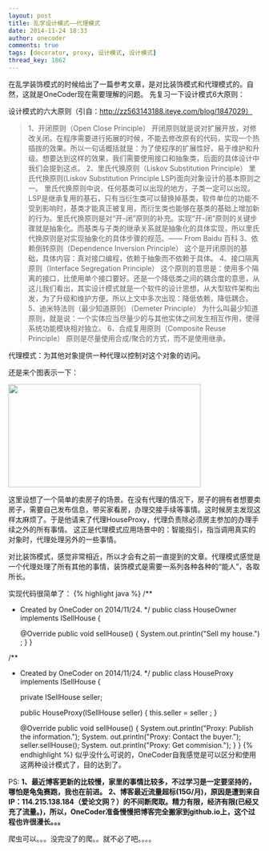 ```yaml
---
layout: post
title: 乱学设计模式——代理模式
date: 2014-11-24 18:33
author: onecoder
comments: true
tags: [decorator, proxy, 设计模式, 设计模式]
thread_key: 1862
---
```

在乱学装饰模式的时候给出了一篇参考文章，是对比装饰模式和代理模式的。自然，这就是OneCoder现在需要理解的问题。
先复习一下设计模式6大原则：

设计模式的六大原则（引自：http://zz563143188.iteye.com/blog/1847029）
<blockquote>1、开闭原则（Open Close Principle）
开闭原则就是说对扩展开放，对修改关闭。在程序需要进行拓展的时候，不能去修改原有的代码，实现一个热插拔的效果。所以一句话概括就是：为了使程序的扩展性好，易于维护和升级。想要达到这样的效果，我们需要使用接口和抽象类，后面的具体设计中我们会提到这点。
2、里氏代换原则（Liskov Substitution Principle）
里氏代换原则(Liskov Substitution Principle LSP)面向对象设计的基本原则之一。 里氏代换原则中说，任何基类可以出现的地方，子类一定可以出现。 LSP是继承复用的基石，只有当衍生类可以替换掉基类，软件单位的功能不受到影响时，基类才能真正被复用，而衍生类也能够在基类的基础上增加新的行为。里氏代换原则是对“开-闭”原则的补充。实现“开-闭”原则的关键步骤就是抽象化。而基类与子类的继承关系就是抽象化的具体实现，所以里氏代换原则是对实现抽象化的具体步骤的规范。—— From Baidu 百科
3、依赖倒转原则（Dependence Inversion Principle）
这个是开闭原则的基础，具体内容：真对接口编程，依赖于抽象而不依赖于具体。
4、接口隔离原则（Interface Segregation Principle）
这个原则的意思是：使用多个隔离的接口，比使用单个接口要好。还是一个降低类之间的耦合度的意思，从这儿我们看出，其实设计模式就是一个软件的设计思想，从大型软件架构出发，为了升级和维护方便。所以上文中多次出现：降低依赖，降低耦合。
5、迪米特法则（最少知道原则）（Demeter Principle）
为什么叫最少知道原则，就是说：一个实体应当尽量少的与其他实体之间发生相互作用，使得系统功能模块相对独立。
6、合成复用原则（Composite Reuse Principle）
原则是尽量使用合成/聚合的方式，而不是使用继承。</blockquote>
代理模式：为其他对象提供一种代理以控制对这个对象的访问。

还是来个图表示一下：

<img class="aligncenter" src="http://onecoder.qiniudn.com/cdn/proxy-uml.png?imageView2/2/w/740/q/85|watermark/2/text/d3d3LmNvZGVybGkuY29t/font/5b6u6L2v6ZuF6buR/fontsize/300/fill/IzM3QUMxNw==/dissolve/85/gravity/SouthEast/dx/10/dy/10" alt="" width="384" height="206" />

这里设想了一个简单的卖房子的场景。在没有代理的情况下，房子的拥有者想要卖房子，需要自己发布信息，带买家看房，办理交接手续等事情。这时候房主发现这样太麻烦了。于是他请来了代理HouseProxy，代理负责除必须房主参加的办理手续之外的所有事情。
这正是代理模式应用场景中的：智能指引，指当调用真实的对象时，代理处理另外的一些事情。

对比装饰模式，感觉非常相近，所以才会有之前一直提到的文章。代理模式感觉是一个代理处理了所有其他的事情，装饰模式是需要一系列各种各种的“能人”，各取所长。

实现代码很简单了：
{% highlight java %}
/**
* Created by OneCoder on 2014/11/24.
*/
public class HouseOwner implements ISellHouse {

    @Override
    public void sellHouse() {
        System.out.println("Sell my house.") ;
    }
}

/**
* Created by OneCoder on 2014/11/24.
*/
public class HouseProxy implements ISellHouse {

    private ISellHouse seller;

    public HouseProxy(ISellHouse seller) {
        this.seller = seller ;
    }

    @Override
    public void sellHouse() {
        System.out.println("Proxy: Publish the information.");
        System. out.println("Proxy: Contact the buyer.");
        seller.sellHouse();
        System. out.println("Proxy: Get commision.");
    }
}
{% endhighlight %}
似乎没什么可说的，OneCoder自我感觉是可以区分和使用这两种设计模式了，目的达到了。

PS:
<strong>1、最近博客更新的比较慢，家里的事情比较多，不过学习是一定要坚持的，哪怕是龟兔赛跑，我也在前进。</strong>
<strong>2、博客最近流量超标(15G/月)，原因是遭到来自IP：114.215.138.184（爱论文网？）的不间断爬取。精力有限，经济有限(已经又充了流量。)，所以，OneCoder准备慢慢把博客完全搬家到github.io上，这个过程也许很漫长。。。</strong>

爬虫可以。。。没完没了的爬。。就不必了吧。。。。
